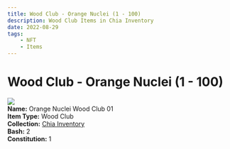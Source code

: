 ```yaml
---
title: Wood Club - Orange Nuclei (1 - 100)
description: Wood Club Items in Chia Inventory
date: 2022-08-29
tags:
    - NFT
    - Items
---
```


# Wood Club - Orange Nuclei (1 - 100)
<div class="item_thumbnail">
<img loading="lazy" src="https://zzxkjbbdkgcgomldkdsqca7gymxigwyydc3dz6l5qnkwr6mg4xzq.arweave.net/zm6khCNRhGcxY1DlAQPmwy6DWxgYtjz5fYNVaPmG5fM"><br/>
<div><strong>Name:</strong> Orange Nuclei Wood Club 01</div>
<div><strong>Item Type:</strong> Wood Club</div>
<div><strong>Collection:</strong> <a href="https://www.spacescan.io/xch/nft/collection/col16fpva26fhdjp2echs3cr7c30gzl7qe67hu9grtsjcqldz354asjsyzp6wx">Chia Inventory</a></div>
<div><strong>Bash:</strong> 2</div>
<div><strong>Constitution:</strong> 1</div>
</div>

